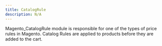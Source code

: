 ```yaml
---
title: CatalogRule
description: N/A
---
```


Magento_CatalogRule module is responsible for one of the types of price rules in Magento. Catalog Rules are applied to products before they are added to the cart.
